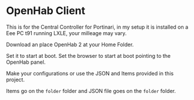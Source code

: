 # OpenHab Client

This is for the Central Controller for Portinari, in my setup it is installed on a Eee PC t91 running LXLE, your milleage may vary.

Download an place OpenHab 2 at your Home Folder.

Set it to start at boot. Set the browser to start at boot pointing to the OpenHab panel.

Make your configurations or use the JSON and Items provided in this project.

Items go on the ``folder`` folder and JSON file goes on the ``folder`` folder.
